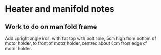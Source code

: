 Heater and manifold notes
=========================

Work to do on manifold frame
----------------------------

Add upright angle iron, with flat top with bolt hole, 5cm high from
bottom of motor holder, to front of motor holder, centred about 6cm
from edge of motor holder.
